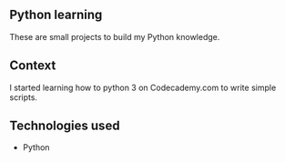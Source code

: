 ## Python learning
These are small projects to build my Python knowledge.

## Context

I started learning how to python 3 on Codecademy.com to write simple scripts.

## Technologies used
- Python


